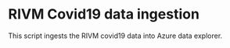 # RIVM Covid19 data ingestion

This script ingests the RIVM covid19 data into Azure data explorer. 
